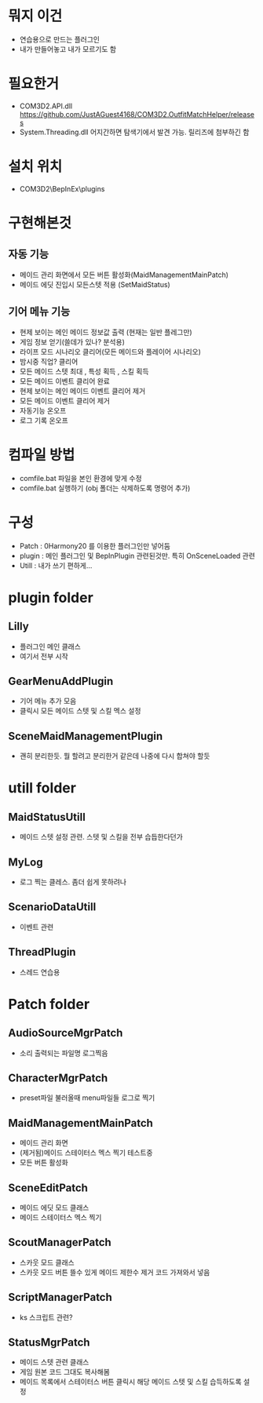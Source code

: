 # 뭐지 이건

- 연습용으로 만드는 플러그인
- 내가 만들어놓고 내가 모르기도 함


# 필요한거

- COM3D2.API.dll  https://github.com/JustAGuest4168/COM3D2.OutfitMatchHelper/releases
- System.Threading.dll  어지간하면 탐색기에서 발견 가능. 릴리즈에 첨부하긴 함


# 설치 위치

- COM3D2\BepInEx\plugins


# 구현해본것


## 자동 기능

- 메이드 관리 화면에서 모든 버튼 활성화(MaidManagementMainPatch)
- 메이드 에딧 진입시 모든스텟 적용 (SetMaidStatus)


## 기어 메뉴 기능

- 현제 보이는 메인 메이드 정보값 출력 (현재는 일반 플레그만)
- 게임 정보 얻기(쓸데가 있나? 분석용) 
- 라이프 모드 시나리오 클리어(모든 메이드와 플레이어 시나리오)
- 밤시중 직업? 클리어
- 모든 메이드 스텟 최대 , 특성 획득 , 스킬 획득 
- 모든 메이드 이벤트 클리어 완료 
- 현제 보이는 메인 메이드 이벤트 클리어 제거
- 모든 메이드 이벤트 클리어 제거
- 자동기능 온오프
- 로그 기록 온오프


# 컴파일 방법

- comfile.bat 파일을 본인 환경에 맞게 수정
- comfile.bat 실행하기 (obj 폴더는 삭제하도록 명령어 추가)


# 구성 

- Patch : 0Harmony20 를 이용한 플러그인만 넣어둠
- plugin : 메인 플러그인 및 BepInPlugin 관련된것만. 특히 OnSceneLoaded 관련
- Utill : 내가 쓰기 편하게...


# plugin folder


## Lilly

- 플러그인 메인 클래스
- 여기서 전부 시작


## GearMenuAddPlugin

- 기어 메뉴 추가 모음
- 클릭시 모든 메이드 스텟 및 스킬 멕스 설정


## SceneMaidManagementPlugin

- 괜히 분리한듯. 뭘 할려고 분리한거 같은데 나중에 다시 합쳐야 할듯


# utill folder


## MaidStatusUtill

- 메이드 스텟 설정 관련. 스텟 및 스킬을 전부 습듭한다던가


## MyLog

- 로그 찍는 클레스. 좀더 쉽게 못하려나


## ScenarioDataUtill

- 이벤트 관련


## ThreadPlugin

- 스레드 연습용


# Patch folder


## AudioSourceMgrPatch

- 소리 출력되는 파일명 로그찍음


## CharacterMgrPatch

- preset파일 불러올때 menu파일들 로그로 찍기


## MaidManagementMainPatch

- 메이드 관리 화면
- (제거됨)메이드 스테이터스 멕스 찍기 테스트중
- 모든 버튼 활성화


## SceneEditPatch

- 메이드 에딧 모드 클래스
- 메이드 스테이터스 멕스 찍기


## ScoutManagerPatch

- 스카웃 모드 클래스
- 스카웃 모드 버튼 뜰수 있게 메이드 제한수 제거 코드 가져와서 넣음


## ScriptManagerPatch

- ks 스크립트 관련?


## StatusMgrPatch

- 메이드 스텟 관련 클래스
- 게임 원본 코드 그대도 복사해봄
- 메이드 목록에서 스테이터스 버튼 클릭시 해당 메이드 스텟 및 스킬 습득하도록 설정

